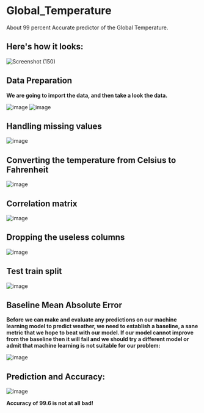 # Global_Temperature
About 99 percent Accurate predictor of the Global Temperature.

## Here's how it looks:

![Screenshot (150)](https://user-images.githubusercontent.com/72303641/138690547-0f09db07-a85a-4f62-8168-3794fb98cfd1.png)

## Data Preparation
**We are going to import the data, and then take a look the data.**

![image](https://user-images.githubusercontent.com/72303641/138690797-57b877fc-3fbb-4270-9d1e-016c5d3d11bc.png)
![image](https://user-images.githubusercontent.com/72303641/138690826-d4cef55a-a29a-4c8f-8e00-1358a3c2737f.png)

 
## Handling missing values

![image](https://user-images.githubusercontent.com/72303641/138690870-ca5808ec-05a3-45ae-a092-5b58f8f2c180.png)


## Converting the temperature from Celsius to Fahrenheit
![image](https://user-images.githubusercontent.com/72303641/138690915-96429b72-51e2-4648-8d95-d613178e3fb1.png)


## Correlation matrix

![image](https://user-images.githubusercontent.com/72303641/138690960-6bba4e21-42a5-4f2d-ae8a-dde37db806e7.png)
 


## Dropping the useless columns
 
![image](https://user-images.githubusercontent.com/72303641/138691000-22d6bf88-e28a-40f0-abad-0898140c7c3a.png)

## Test train split
![image](https://user-images.githubusercontent.com/72303641/138691036-f7725c44-9715-4c0c-8461-db196c75ff28.png)

## Baseline Mean Absolute Error
**Before we can make and evaluate any predictions on our machine learning model to predict weather, we need to establish a baseline, a sane metric that we hope to beat with our model. If our model cannot improve from the baseline then it will fail and we should try a different model or admit that machine learning is not suitable for our problem:**
 
![image](https://user-images.githubusercontent.com/72303641/138691056-0e5195e8-5070-4c2e-a35d-bd3f2a0b8fbb.png)

## Prediction and Accuracy:
 
![image](https://user-images.githubusercontent.com/72303641/138691089-8ca4ca1f-51e9-45df-9f9d-1ee9dea87d69.png)


**Accuracy of 99.6 is not at all bad!**

